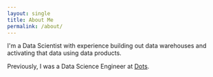 ```yaml
---
layout: single
title: About Me
permalink: /about/
---
```


I'm a Data Scientist with experience building out data warehouses and activating that data using data products.

Previously, I was a Data Science Engineer at [Dots](https://www.dots.co).
